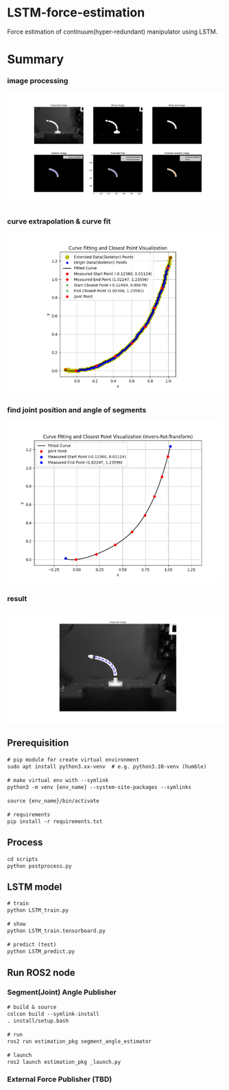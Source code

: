 # LSTM-force-estimation
Force estimation of continuum(hyper-redundant) manipulator using LSTM.

# Summary
### image processing
![Image Description](https://github.com/Bigyuun/LSTM-force-estimation/blob/main/media/process.png)

### curve extrapolation & curve fit
![Image Description](https://github.com/Bigyuun/LSTM-force-estimation/blob/main/media/process_curvefit.png)

### find joint position and angle of segments
![Image Description](https://github.com/Bigyuun/LSTM-force-estimation/blob/main/media/process_curvefit_fin.png)

### result
![Image Description](https://github.com/Bigyuun/LSTM-force-estimation/blob/main/media/process_result.png)

## Prerequisition
```
# pip module for create virtual environment
sudo apt install python3.xx-venv  # e.g. python3.10-venv (humble)

# make virtual env with --symlink
python3 -m venv {env_name} --system-site-packages --symlinks

source {env_name}/bin/activate

# requirements
pip install -r requirements.txt
```

## Process
```
cd scripts
python postprocess.py
```

## LSTM model
```
# train
python LSTM_train.py

# show
python LSTM_train.tensorboard.py

# predict (test)
python LSTM_predict.py
```

## Run ROS2 node
### Segment(Joint) Angle Publisher
```
# build & source
colcon build --symlink-install
. install/setup.bash

# run
ros2 run estimation_pkg segment_angle_estimator

# launch
ros2 launch estimation_pkg _launch.py
```

### External Force Publisher (TBD)
